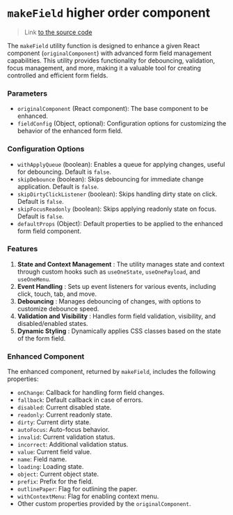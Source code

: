 # `makeField` higher order component

> Link [to the source code](../../src/components/One/components/makeField/makeField.tsx)

The `makeField` utility function is designed to enhance a given React component (`originalComponent`) with advanced form field management capabilities. This utility provides functionality for debouncing, validation, focus management, and more, making it a valuable tool for creating controlled and efficient form fields.

### Parameters

- `originalComponent` (React component): The base component to be enhanced. 
- `fieldConfig` (Object, optional): Configuration options for customizing the behavior of the enhanced form field.

### Configuration Options 

- `withApplyQueue` (boolean): Enables a queue for applying changes, useful for debouncing. Default is `false`. 
- `skipDebounce` (boolean): Skips debouncing for immediate change application. Default is `false`. 
- `skipDirtyClickListener` (boolean): Skips handling dirty state on click. Default is `false`. 
- `skipFocusReadonly` (boolean): Skips applying readonly state on focus. Default is `false`. 
- `defaultProps` (Object): Default properties to be applied to the enhanced form field component.

### Features 

1. **State and Context Management** : The utility manages state and context through custom hooks such as `useOneState`, `useOnePayload`, and `useOneMenu`. 
2. **Event Handling** : Sets up event listeners for various events, including click, touch, tab, and move. 
3. **Debouncing** : Manages debouncing of changes, with options to customize debounce speed. 
4. **Validation and Visibility** : Handles form field validation, visibility, and disabled/enabled states. 
5. **Dynamic Styling** : Dynamically applies CSS classes based on the state of the form field.

### Enhanced Component

The enhanced component, returned by `makeField`, includes the following properties: 
- `onChange`: Callback for handling form field changes. 
- `fallback`: Default callback in case of errors. 
- `disabled`: Current disabled state. 
- `readonly`: Current readonly state. 
- `dirty`: Current dirty state. 
- `autoFocus`: Auto-focus behavior. 
- `invalid`: Current validation status. 
- `incorrect`: Additional validation status. 
- `value`: Current field value. 
- `name`: Field name. 
- `loading`: Loading state. 
- `object`: Current object state. 
- `prefix`: Prefix for the field. 
- `outlinePaper`: Flag for outlining the paper. 
- `withContextMenu`: Flag for enabling context menu. 
- Other custom properties provided by the `originalComponent`.
